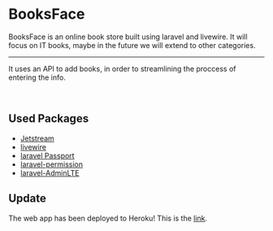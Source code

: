 # BooksFace

<p class="lead">BooksFace is an online book store built using laravel and livewire. It will focus on IT books, maybe in the future we will extend to other categories.</p>
<hr class="my-4">
<p>It uses an API to add books, in order to streamlining the proccess of entering the info.</p>
<br>

## Used Packages

<ul>
    <li><a href="https://jetstream.laravel.com">Jetstream</a></li>
    <li><a href="https://laravel-livewire.com">livewire</a></li>
    <li><a href="https://laravel.com/docs/8.x/passport">laravel Passport</a></li>
    <li><a href="https://github.com/spatie/laravel-permission">laravel-permission</a></li>
    <li><a href="https://github.com/jeroennoten/Laravel-AdminLTE">laravel-AdminLTE</a></li>
</ul>

## Update

The web app has been deployed to Heroku! This is the <a href="https://booksface.herokuapp.com/">link</a>.